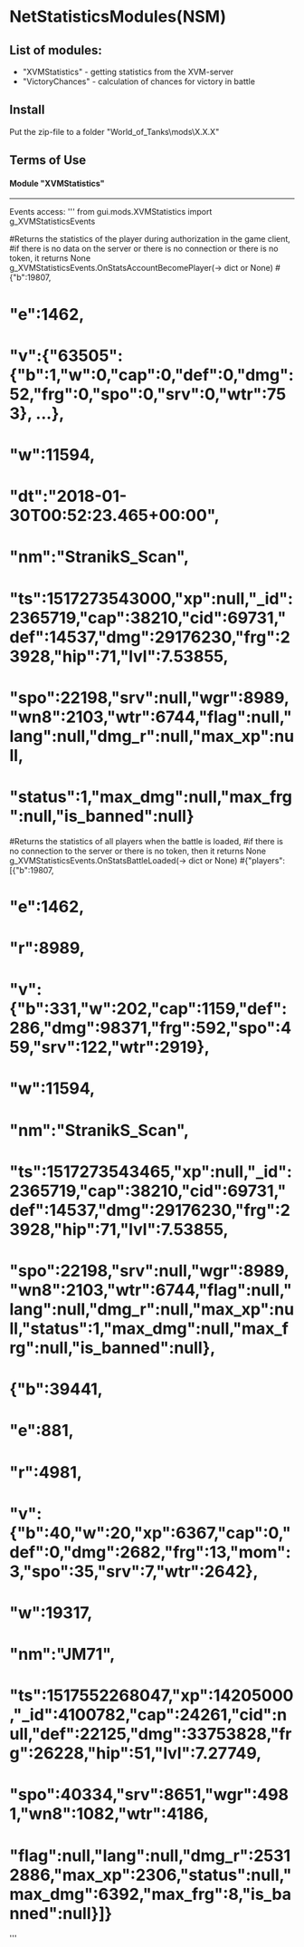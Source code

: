 ﻿# NetStatisticsModules(NSM)

## List of modules:
* "XVMStatistics" - getting statistics from the XVM-server
* "VictoryChances" - calculation of chances for victory in battle

## Install
Put the zip-file to a folder "World_of_Tanks\mods\X.X.X\"

## Terms of Use
#### Module "XVMStatistics"
---    
Events access:
'''
from gui.mods.XVMStatistics import g_XVMStatisticsEvents

#Returns the statistics of the player during authorization in the game client,
#if there is no data on the server or there is no connection or there is no token, it returns None
g_XVMStatisticsEvents.OnStatsAccountBecomePlayer(-> dict or None)
#{"b":19807,
# "e":1462,
# "v":{"63505":{"b":1,"w":0,"cap":0,"def":0,"dmg":52,"frg":0,"spo":0,"srv":0,"wtr":753}, ...},
# "w":11594,
# "dt":"2018-01-30T00:52:23.465+00:00",
# "nm":"StranikS_Scan",
# "ts":1517273543000,"xp":null,"_id":2365719,"cap":38210,"cid":69731,"def":14537,"dmg":29176230,"frg":23928,"hip":71,"lvl":7.53855,
# "spo":22198,"srv":null,"wgr":8989,"wn8":2103,"wtr":6744,"flag":null,"lang":null,"dmg_r":null,"max_xp":null,
# "status":1,"max_dmg":null,"max_frg":null,"is_banned":null}

#Returns the statistics of all players when the battle is loaded,
#if there is no connection to the server or there is no token, then it returns None
g_XVMStatisticsEvents.OnStatsBattleLoaded(-> dict or None)
#{"players":[{"b":19807,
#             "e":1462,
#             "r":8989,
#             "v":{"b":331,"w":202,"cap":1159,"def":286,"dmg":98371,"frg":592,"spo":459,"srv":122,"wtr":2919},
#             "w":11594,
#             "nm":"StranikS_Scan",
#             "ts":1517273543465,"xp":null,"_id":2365719,"cap":38210,"cid":69731,"def":14537,"dmg":29176230,"frg":23928,"hip":71,"lvl":7.53855,
#             "spo":22198,"srv":null,"wgr":8989,"wn8":2103,"wtr":6744,"flag":null,"lang":null,"dmg_r":null,"max_xp":null,"status":1,"max_dmg":null,"max_frg":null,"is_banned":null},
#            {"b":39441,
#             "e":881,
#             "r":4981,
#             "v":{"b":40,"w":20,"xp":6367,"cap":0,"def":0,"dmg":2682,"frg":13,"mom":3,"spo":35,"srv":7,"wtr":2642},
#             "w":19317,
#             "nm":"JM71",
#             "ts":1517552268047,"xp":14205000,"_id":4100782,"cap":24261,"cid":null,"def":22125,"dmg":33753828,"frg":26228,"hip":51,"lvl":7.27749,
#             "spo":40334,"srv":8651,"wgr":4981,"wn8":1082,"wtr":4186,
#             "flag":null,"lang":null,"dmg_r":25312886,"max_xp":2306,"status":null,"max_dmg":6392,"max_frg":8,"is_banned":null}]}
'''
